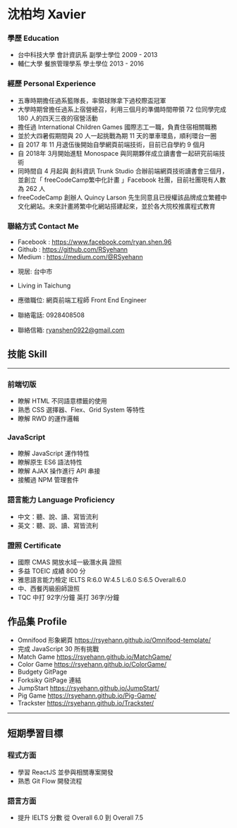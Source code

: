 # 沈柏均 Xavier

### 學歷 Education

- 台中科技大學 會計資訊系 副學士學位 2009 - 2013 
- 輔仁大學 餐旅管理學系 學士學位 2013 - 2016 

### 經歷 Personal Experience

- 五專時期擔任過系籃隊長，率領球隊拿下過校際盃冠軍
- 大學時期曾擔任過系上宿營總召，利用三個月的準備時間帶領 72 位同學完成 180 人的四天三夜的宿營活動
- 擔任過  International Children Games 國際志工一職，負責住宿相關職務
- 並於大四暑假期間與 20 人一起挑戰為期 11 天的單車環島，順利環台一圈
- 自 2017 年 11 月退伍後開始自學網頁前端技術，目前已自學約 9 個月
- 自 2018年 3月開始進駐 Monospace 與同期夥伴成立讀書會一起研究前端技術
- 同時間自 4 月起與 創科資訊 Trunk Studio 合辦前端網頁技術讀書會三個月，並創立「 freeCodeCamp繁中化計畫 」Facebook 社團，目前社團現有人數為 262 人
- freeCodeCamp 創辦人 Quincy Larson 先生同意且已授權該品牌成立繁體中文化網站。未來計畫將繁中化網站搭建起來，並於各大院校推廣程式教育

### 聯絡方式 Contact Me

* Facebook : https://www.facebook.com/ryan.shen.96
* Github : https://github.com/RSyehann
* Medium : https://medium.com/@RSyehann

- 現居: 台中市 
- Living in Taichung

- 應徵職位: 網頁前端工程師 Front End Engineer
- 聯絡電話: 0928408508 
- 聯絡信箱: ryanshen0922@gmail.com

## 技能 Skill
---
### 前端切版

* 瞭解 HTML 不同語意標籤的使用
* 熟悉 CSS 選擇器、Flex、Grid System 等特性
* 瞭解 RWD 的運作邏輯

### JavaScript

* 瞭解 JavaScript 運作特性
* 瞭解原生 ES6 語法特性
* 瞭解 AJAX 操作進行 API 串接
* 接觸過 NPM 管理套件

### 語言能力 Language Proficiency

* 中文：聽、說、讀、寫皆流利
* 英文：聽、説、讀、寫皆流利

### 證照 Certificate 

* 國際 CMAS 開放水域一級潛水員 證照
* 多益 TOEIC 成績 800 分 
* 雅思語言能力檢定 IELTS R:6.0 W:4.5 L:6.0 S:6.5 Overall:6.0
* 中、西餐丙級廚師證照
* TQC 中打 92字/分鐘 英打 36字/分鐘

## 作品集 Profile

* Omnifood 形象網頁 https://rsyehann.github.io/Omnifood-template/
* 完成 JavaScript 30 所有挑戰
* Match Game https://rsyehann.github.io/MatchGame/
* Color Game https://rsyehann.github.io/ColorGame/
* Budgety GitPage 
* Forksiky GitPage 連結
* JumpStart https://rsyehann.github.io/JumpStart/
* Pig Game https://rsyehann.github.io/Pig-Game/
* Trackster https://rsyehann.github.io/Trackster/


---
## 短期學習目標
### 程式方面
* 學習 ReactJS 並參與相關專案開發
* 熟悉 Git Flow 開發流程

### 語言方面
* 提升 IELTS 分數 從 Overall 6.0 到 Overall 7.5
